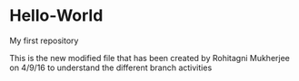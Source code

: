 # Hello-World
My first repository

This is the new modified file that has been created by Rohitagni Mukherjee on 4/9/16 to understand the different branch activities
